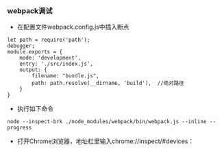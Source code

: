 ### webpack调试

- 在配置文件webpack.config.js中插入断点

```
let path = require('path');
debugger;
module.exports = {
    mode: 'development',
    entry: './src/index.js',
    output: {
        filename: "bundle.js",
        path: path.resolve(__dirname, 'build'),  //绝对路径
    }
}
```

- 执行如下命令

```
node --inspect-brk ./node_modules/webpack/bin/webpack.js --inline --progress
```

- 打开Chrome浏览器，地址栏里输入chrome://inspect/#devices：

[//]: # (![webpack调试]&#40;C:\Users\94963\Desktop\note\img\webpack调试.jpg&#41;)
